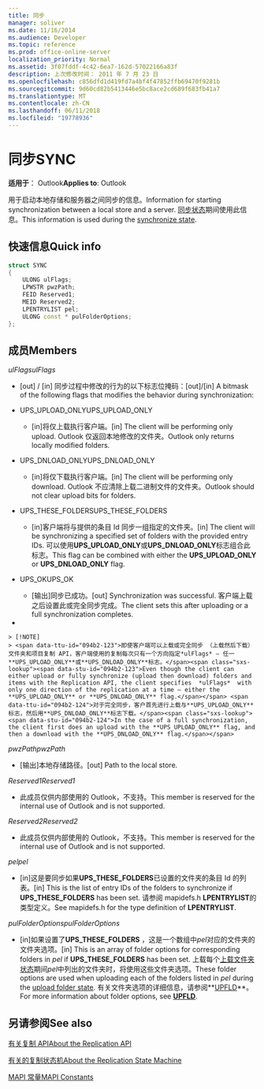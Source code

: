 ```yaml
---
title: 同步
manager: soliver
ms.date: 11/16/2014
ms.audience: Developer
ms.topic: reference
ms.prod: office-online-server
localization_priority: Normal
ms.assetid: 3f07fddf-4c42-6ea7-162d-57022166a83f
description: 上次修改时间： 2011 年 7 月 23 日
ms.openlocfilehash: c856dfd1d419fd7a4bf4f47852ffb69470f9281b
ms.sourcegitcommit: 9d60cd82b5413446e5bc8ace2cd689f683fb41a7
ms.translationtype: MT
ms.contentlocale: zh-CN
ms.lasthandoff: 06/11/2018
ms.locfileid: "19778936"
---
```

# <a name="sync"></a><span data-ttu-id="094b2-103">同步</span><span class="sxs-lookup"><span data-stu-id="094b2-103">SYNC</span></span>

  
  
<span data-ttu-id="094b2-104">**适用于**： Outlook</span><span class="sxs-lookup"><span data-stu-id="094b2-104">**Applies to**: Outlook</span></span> 
  
<span data-ttu-id="094b2-105">用于启动本地存储和服务器之间同步的信息。</span><span class="sxs-lookup"><span data-stu-id="094b2-105">Information for starting synchronization between a local store and a server.</span></span> <span data-ttu-id="094b2-106">[同步状态](synchronize-state.md)期间使用此信息。</span><span class="sxs-lookup"><span data-stu-id="094b2-106">This information is used during the [synchronize state](synchronize-state.md).</span></span>
  
## <a name="quick-info"></a><span data-ttu-id="094b2-107">快速信息</span><span class="sxs-lookup"><span data-stu-id="094b2-107">Quick info</span></span>

```cpp
struct SYNC 
{ 
    ULONG ulFlags; 
    LPWSTR pwzPath; 
    FEID Reserved1; 
    MEID Reserved2; 
    LPENTRYLIST pel; 
    ULONG const * pulFolderOptions; 
};
```

## <a name="members"></a><span data-ttu-id="094b2-108">成员</span><span class="sxs-lookup"><span data-stu-id="094b2-108">Members</span></span>

 <span data-ttu-id="094b2-109">_ulFlags_</span><span class="sxs-lookup"><span data-stu-id="094b2-109">_ulFlags_</span></span>
  
- <span data-ttu-id="094b2-110">[out] / [in] 同步过程中修改的行为的以下标志位掩码：</span><span class="sxs-lookup"><span data-stu-id="094b2-110">[out]/[in] A bitmask of the following flags that modifies the behavior during synchronization:</span></span>
    
- <span data-ttu-id="094b2-111">UPS_UPLOAD_ONLY</span><span class="sxs-lookup"><span data-stu-id="094b2-111">UPS_UPLOAD_ONLY</span></span>
    
  - <span data-ttu-id="094b2-112">[in]将仅上载执行客户端。</span><span class="sxs-lookup"><span data-stu-id="094b2-112">[in] The client will be performing only upload.</span></span> <span data-ttu-id="094b2-113">Outlook 仅返回本地修改的文件夹。</span><span class="sxs-lookup"><span data-stu-id="094b2-113">Outlook only returns locally modified folders.</span></span>
    
- <span data-ttu-id="094b2-114">UPS_DNLOAD_ONLY</span><span class="sxs-lookup"><span data-stu-id="094b2-114">UPS_DNLOAD_ONLY</span></span>
    
  - <span data-ttu-id="094b2-115">[in]将仅下载执行客户端。</span><span class="sxs-lookup"><span data-stu-id="094b2-115">[in] The client will be performing only download.</span></span> <span data-ttu-id="094b2-116">Outlook 不应清除上载二进制文件的文件夹。</span><span class="sxs-lookup"><span data-stu-id="094b2-116">Outlook should not clear upload bits for folders.</span></span>
    
- <span data-ttu-id="094b2-117">UPS_THESE_FOLDERS</span><span class="sxs-lookup"><span data-stu-id="094b2-117">UPS_THESE_FOLDERS</span></span>
    
  - <span data-ttu-id="094b2-118">[in]客户端将与提供的条目 Id 同步一组指定的文件夹。</span><span class="sxs-lookup"><span data-stu-id="094b2-118">[in] The client will be synchronizing a specified set of folders with the provided entry IDs.</span></span> <span data-ttu-id="094b2-119">可以使用**UPS_UPLOAD_ONLY**或**UPS_DNLOAD_ONLY**标志组合此标志。</span><span class="sxs-lookup"><span data-stu-id="094b2-119">This flag can be combined with either the **UPS_UPLOAD_ONLY** or **UPS_DNLOAD_ONLY** flag.</span></span> 
    
- <span data-ttu-id="094b2-120">UPS_OK</span><span class="sxs-lookup"><span data-stu-id="094b2-120">UPS_OK</span></span>
    
  - <span data-ttu-id="094b2-121">[输出]同步已成功。</span><span class="sxs-lookup"><span data-stu-id="094b2-121">[out] Synchronization was successful.</span></span> <span data-ttu-id="094b2-122">客户端上载之后设置此或完全同步完成。</span><span class="sxs-lookup"><span data-stu-id="094b2-122">The client sets this after uploading or a full synchronization completes.</span></span>
    
- 
    
    > [!NOTE]
    > <span data-ttu-id="094b2-123">即使客户端可以上载或完全同步 （上载然后下载） 文件夹和项目复制 API，客户端使用的复制每次只有一个方向指定*ulFlags* — 任一**UPS_UPLOAD_ONLY**或**UPS_DNLOAD_ONLY**标志。</span><span class="sxs-lookup"><span data-stu-id="094b2-123">Even though the client can either upload or fully synchronize (upload then download) folders and items with the Replication API, the client specifies  *ulFlags*  with only one direction of the replication at a time — either the **UPS_UPLOAD_ONLY** or **UPS_DNLOAD_ONLY** flag.</span></span> <span data-ttu-id="094b2-124">对于完全同步，客户首先进行上载与**UPS_UPLOAD_ONLY**标志，然后用**UPS_DNLOAD_ONLY**标志下载。</span><span class="sxs-lookup"><span data-stu-id="094b2-124">In the case of a full synchronization, the client first does an upload with the **UPS_UPLOAD_ONLY** flag, and then a download with the **UPS_DNLOAD_ONLY** flag.</span></span> 
  
 <span data-ttu-id="094b2-125">_pwzPath_</span><span class="sxs-lookup"><span data-stu-id="094b2-125">_pwzPath_</span></span>
  
- <span data-ttu-id="094b2-126">[输出]本地存储路径。</span><span class="sxs-lookup"><span data-stu-id="094b2-126">[out] Path to the local store.</span></span>
    
 <span data-ttu-id="094b2-127">_Reserved1_</span><span class="sxs-lookup"><span data-stu-id="094b2-127">_Reserved1_</span></span>
  
- <span data-ttu-id="094b2-128">此成员仅供内部使用的 Outlook，不支持。</span><span class="sxs-lookup"><span data-stu-id="094b2-128">This member is reserved for the internal use of Outlook and is not supported.</span></span>
    
 <span data-ttu-id="094b2-129">_Reserved2_</span><span class="sxs-lookup"><span data-stu-id="094b2-129">_Reserved2_</span></span>
  
- <span data-ttu-id="094b2-130">此成员仅供内部使用的 Outlook，不支持。</span><span class="sxs-lookup"><span data-stu-id="094b2-130">This member is reserved for the internal use of Outlook and is not supported.</span></span>
    
 <span data-ttu-id="094b2-131">*pel*</span><span class="sxs-lookup"><span data-stu-id="094b2-131">*pel*</span></span> 
  
- <span data-ttu-id="094b2-132">[in]这是要同步如果**UPS_THESE_FOLDERS**已设置的文件夹的条目 Id 的列表。</span><span class="sxs-lookup"><span data-stu-id="094b2-132">[in] This is the list of entry IDs of the folders to synchronize if **UPS_THESE_FOLDERS** has been set.</span></span> <span data-ttu-id="094b2-133">请参阅 mapidefs.h **LPENTRYLIST**的类型定义。</span><span class="sxs-lookup"><span data-stu-id="094b2-133">See mapidefs.h for the type definition of **LPENTRYLIST**.</span></span> 
    
 <span data-ttu-id="094b2-134">_pulFolderOptions_</span><span class="sxs-lookup"><span data-stu-id="094b2-134">_pulFolderOptions_</span></span>
  
- <span data-ttu-id="094b2-135">[in]如果设置了**UPS_THESE_FOLDERS** ，这是一个数组中*pel*对应的文件夹的文件夹选项。</span><span class="sxs-lookup"><span data-stu-id="094b2-135">[in] This is an array of folder options for corresponding folders in  *pel*  if **UPS_THESE_FOLDERS** has been set.</span></span> <span data-ttu-id="094b2-136">上载每个[上载文件夹状态](upload-folder-state.md)期间*pel*中列出的文件夹时，将使用这些文件夹选项。</span><span class="sxs-lookup"><span data-stu-id="094b2-136">These folder options are used when uploading each of the folders listed in  *pel*  during the [upload folder state](upload-folder-state.md).</span></span> <span data-ttu-id="094b2-137">有关文件夹选项的详细信息，请参阅**[UPFLD](upfld.md)**。</span><span class="sxs-lookup"><span data-stu-id="094b2-137">For more information about folder options, see **[UPFLD](upfld.md)**.</span></span> 
    
## <a name="see-also"></a><span data-ttu-id="094b2-138">另请参阅</span><span class="sxs-lookup"><span data-stu-id="094b2-138">See also</span></span>



[<span data-ttu-id="094b2-139">有关复制 API</span><span class="sxs-lookup"><span data-stu-id="094b2-139">About the Replication API</span></span>](about-the-replication-api.md)
  
[<span data-ttu-id="094b2-140">有关的复制状态机</span><span class="sxs-lookup"><span data-stu-id="094b2-140">About the Replication State Machine</span></span>](about-the-replication-state-machine.md)
  
[<span data-ttu-id="094b2-141">MAPI 常量</span><span class="sxs-lookup"><span data-stu-id="094b2-141">MAPI Constants</span></span>](mapi-constants.md)

